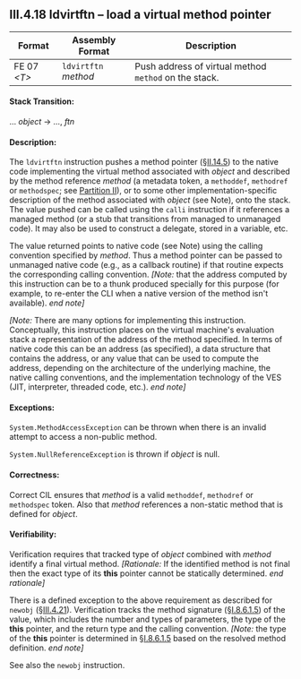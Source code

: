 ## III.4.18 ldvirtftn &ndash; load a virtual method pointer

 | Format | Assembly Format | Description
 | ---- | ---- | ----
 | FE 07 _\<T\>_ | `ldvirtftn` _method_ | Push address of virtual method `method` on the stack.

#### Stack Transition:

&hellip; _object_ &rarr; &hellip;, _ftn_

#### Description:

The `ldvirtftn` instruction pushes a method pointer (§[II.14.5](ii.14.5-method-pointers.md)) to the native code implementing the virtual method associated with _object_ and described by the method reference _method_ (a metadata token, a `methoddef`, `methodref` or `methodspec`; see [Partition II](ii.22-metadata-logical-format-tables.md)), or to some other implementation-specific description of the method associated with _object_ (see Note), onto the stack. The value pushed can be called using the `calli` instruction if it references a managed method (or a stub that transitions from managed to unmanaged code). It may also be used to construct a delegate, stored in a variable, etc.

The value returned points to native code (see Note) using the calling convention specified by _method_. Thus a method pointer can be passed to unmanaged native code (e.g., as a callback routine) if that routine expects the corresponding calling convention. _[Note:_ that the address computed by this instruction can be to a thunk produced specially for this purpose (for example, to re-enter the CLI when a native version of the method isn't available). _end note]_

_[Note:_ There are many options for implementing this instruction. Conceptually, this instruction places on the virtual machine's evaluation stack a representation of the address of the method specified. In terms of native code this can be an address (as specified), a data structure that contains the address, or any value that can be used to compute the address, depending on the architecture of the underlying machine, the native calling conventions, and the implementation technology of the VES (JIT, interpreter, threaded code, etc.). _end note]_

#### Exceptions:

`System.MethodAccessException` can be thrown when there is an invalid attempt to access a non-public method.

`System.NullReferenceException` is thrown if _object_ is null.

#### Correctness:

Correct CIL ensures that _method_ is a valid `methoddef`, `methodref` or `methodspec` token. Also that _method_ references a non-static method that is defined for _object_.

#### Verifiability:

Verification requires that tracked type of _object_ combined with _method_ identify a final virtual method. _[Rationale:_ If the identified method is not final then the exact type of its **this** pointer cannot be statically determined. _end rationale]_

There is a defined exception to the above requirement as described for `newobj` (§[III.4.21](iii.4.21-newobj.md)). Verification tracks the method signature (§[I.8.6.1.5](i.8.6.1.5-method-signatures.md)) of the value, which includes the number and types of parameters, the type of the **this** pointer, and the return type and the calling convention. _[Note:_ the type of the **this** pointer is determined in §[I.8.6.1.5](i.8.6.1.5-method-signatures.md) based on the resolved method definition. _end note]_

See also the `newobj` instruction.
